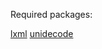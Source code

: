 Required packages:

[lxml](http://pypi.python.org/pypi/lxml/2.2.8)
[unidecode](http://pypi.python.org/pypi/Unidecode/0.04.9)
